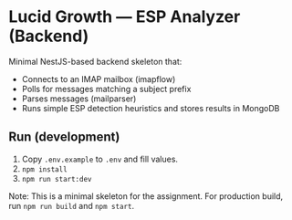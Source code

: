 # Lucid Growth — ESP Analyzer (Backend)

Minimal NestJS-based backend skeleton that:
- Connects to an IMAP mailbox (imapflow)
- Polls for messages matching a subject prefix
- Parses messages (mailparser)
- Runs simple ESP detection heuristics and stores results in MongoDB

## Run (development)
1. Copy `.env.example` to `.env` and fill values.
2. `npm install`
3. `npm run start:dev`

Note: This is a minimal skeleton for the assignment. For production build, run `npm run build` and `npm start`.
